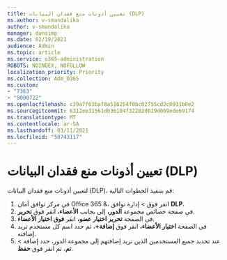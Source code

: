 ```yaml
---
title: تعيين أذونات منع فقدان البيانات (DLP)
ms.author: v-smandalika
author: v-smandalika
manager: dansimp
ms.date: 02/19/2021
audience: Admin
ms.topic: article
ms.service: o365-administration
ROBOTS: NOINDEX, NOFOLLOW
localization_priority: Priority
ms.collection: Adm_O365
ms.custom:
- "7363"
- "9000722"
ms.openlocfilehash: c39a7f63baf8a516254f0bc02755cd2c0931b0e2
ms.sourcegitcommit: 6312ee31561db36104f32282d019d069ede69174
ms.translationtype: MT
ms.contentlocale: ar-SA
ms.lasthandoff: 03/11/2021
ms.locfileid: "50743117"
---
```

# <a name="assign-data-loss-prevention-dlp-permissions"></a>تعيين أذونات منع فقدان البيانات (DLP)

لتعيين أذونات منع فقدان البيانات (DLP)، قم بتنفيذ الخطوات التالية:

1. في مركز توافق أمان Office 365 &، انقر فوق > إدارة توافق **DLP.**
2. في صفحة خصائص مجموعة **الدور،** إلى بجانب **الأعضاء،** انقر فوق **تحرير**.
3. في الصفحة **تحرير اختيار عضو،** انقر **فوق اختيار الأعضاء**.
4. في الصفحة **اختيار الأعضاء،** انقر فوق **إضافة+**، ثم حدد اسم كل مستخدم تريد إضافته.
5. عند تحديد جميع المستخدمين الذين تريد إضافتهم إلى مجموعة الدور، حدد إضافة > **تم**، ثم انقر فوق **حفظ**.
